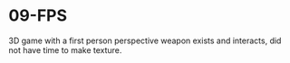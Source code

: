 # 09-FPS
3D game with a first person perspective 
weapon exists and interacts, did not have time to make texture.
